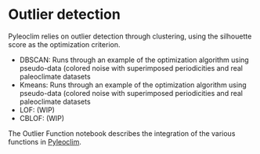 # Outlier detection

Pyleoclim relies on outlier detection through clustering, using the silhouette score as the optimization criterion. 

* DBSCAN: Runs through an example of the optimization algorithm using pseudo-data (colored noise with superimposed periodicities and real paleoclimate datasets
* Kmeans: Runs through an example of the optimization algorithm using pseudo-data (colored noise with superimposed periodicities and real paleoclimate datasets
* LOF: (WIP)
* CBLOF: (WIP)

The Outlier Function notebook describes the integration of the various functions in [Pyleoclim](https://pyleoclim-util.readthedocs.io/). 

